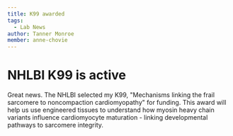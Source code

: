 ```yaml
---
title: K99 awarded
tags:
  - Lab News
author: Tanner Monroe
member: anne-chovie
---
```


# NHLBI K99 is active #

Great news. The NHLBI selected my K99, "Mechanisms linking the frail sarcomere to noncompaction cardiomyopathy" for funding. This award
 will help us use engineered tissues to understand how myosin heavy chain variants influence cardiomyocyte maturation - linking developmental
 pathways to sarcomere integrity.
